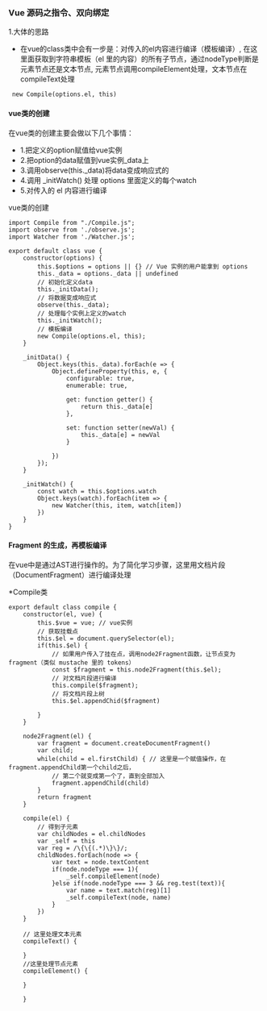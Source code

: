 ### Vue 源码之指令、双向绑定
1.大体的思路
  - 在vue的class类中会有一步是：对传入的el内容进行编译（模板编译）,
 在这里面获取到字符串模板（el 里的内容）的所有子节点，通过nodeType判断是元素节点还是文本节点,
 元素节点调用compileElement处理，文本节点在compileText处理
```
 new Compile(options.el, this)
```
#### vue类的创建
在vue类的创建主要会做以下几个事情：
 - 1.把定义的option赋值给vue实例
 - 2.把option的data赋值到vue实例_data上
 - 3.调用observe(this._data)将data变成响应式的
 - 4.调用 _initWatch() 处理 options 里面定义的每个watch
 - 5.对传入的 el 内容进行编译

vue类的创建
```
import Compile from "./Compile.js";
import observe from './observe.js';
import Watcher from './Watcher.js';

export default class vue {
    constructor(options) {
        this.$options = options || {} // Vue 实例的用户能拿到 options
        this._data = options._data || undefined
        // 初始化定义data
        this._initData(); 
        // 将数据变成响应式
        observe(this._data);
        // 处理每个实例上定义的watch
        this._initWatch();
        // 模板编译
        new Compile(options.el, this);
    }

    _initData() {
        Object.keys(this._data).forEach(e => {
            Object.defineProperty(this, e, {
                configurable: true,
                enumerable: true,

                get: function getter() {
                    return this._data[e]
                },

                set: function setter(newVal) {
                    this._data[e] = newVal
                }

            })
        });
    }

    _initWatch() {
        const watch = this.$options.watch
        Object.keys(watch).forEach(item => {
            new Watcher(this, item, watch[item])
        })
    }
}
```
#### Fragment 的生成，再模板编译
在vue中是通过AST进行操作的。为了简化学习步骤，这里用文档片段（DocumentFragment）进行编译处理

*Compile类
```
export default class compile {
    constructor(el, vue) {
        this.$vue = vue; // vue实例
        // 获取挂载点
        this.$el = document.querySelector(el);
        if(this.$el) { 
            // 如果用户传入了挂在点，调用node2Fragment函数，让节点变为fragment（类似 mustache 里的 tokens）
            const $fragment = this.node2Fragment(this.$el);
            // 对文档片段进行编译
            this.compile($fragment);
            // 将文档片段上树
            this.$el.appendChid($fragment)
            
        }
    }

    node2Fragment(el) {
        var fragment = document.createDocumentFragment()
        var child;
        while(child = el.firstChild) { // 这里是一个赋值操作，在fragment.appendChild第一个child之后，
            // 第二个就变成第一个了，直到全部加入
            fragment.appendChild(child)
        }
        return fragment
    }

    compile(el) {
        // 得到子元素
        var childNodes = el.childNodes
        var _self = this
        var reg = /\{\{(.*)\}\}/;
        childNodes.forEach(node => {
            var text = node.textContent
            if(node.nodeType === 1){
                _self.compileElement(node)
            }else if(node.nodeType === 3 && reg.test(text)){
                var name = text.match(reg)[1]
                _self.compileText(node, name)
            }
        })
    }

    // 这里处理文本元素
    compileText() {

    }
    //这里处理节点元素
    compileElement() {

    }

    }
```




